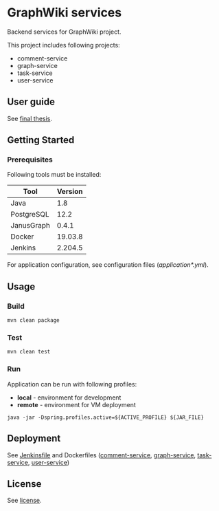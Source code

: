 # GraphWiki services

Backend services for GraphWiki project. 

This project includes following projects:
* comment-service
* graph-service
* task-service
* user-service



## User guide
See [final thesis](https://alfresco.fit.cvut.cz/share/proxy/alfresco/api/node/content/workspace/SpacesStore/42d34558-b22b-46b1-b418-6bc430e25b01).



## Getting Started

### Prerequisites
Following tools must be installed:

| Tool | Version |
| ------------- | ------------- |
| Java | 1.8 |
| PostgreSQL | 12.2 |
| JanusGraph | 0.4.1 |
| Docker | 19.03.8 |
| Jenkins |  2.204.5 |

For application configuration, see configuration files (*application\*.yml*).



## Usage

### Build
```
mvn clean package
```

### Test
```
mvn clean test
```

### Run
Application can be run with following profiles:
* **local** - environment for development
* **remote** - environment for VM deployment  
```
java -jar -Dspring.profiles.active=${ACTIVE_PROFILE} ${JAR_FILE}
```



## Deployment

See [Jenkinsfile](./Jenkinsfile) and Dockerfiles ([comment-service](./comment-service/Dockerfile), [graph-service](./graph-service/Dockerfile), [task-service](./task-service/Dockerfile), [user-service](./user-service/Dockerfile))



## License
See [license](./LICENSE).
